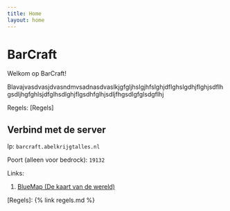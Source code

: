 ```yaml
---
title: Home
layout: home
---
```


# BarCraft

Welkom op BarCraft!

Blavajvasdvasjdvasndmvsadnasdvaslkjgfgljhslgjhfslghjdflghslgdhjflghjsdflhgsdljhgfghlsjdfglhsdlghjflgsdhfglhjsdljfhgsdlgfglsdgflhj

Regels: [Regels]

## Verbind met de server

Ip: `barcraft.abelkrijgtalles.nl`

Poort (alleen voor bedrock): `19132`

Links:
1. [BlueMap (De kaart van de wereld)](https://barcraft.abelkrijgtalles:8100)

[Regels]: {% link regels.md %}